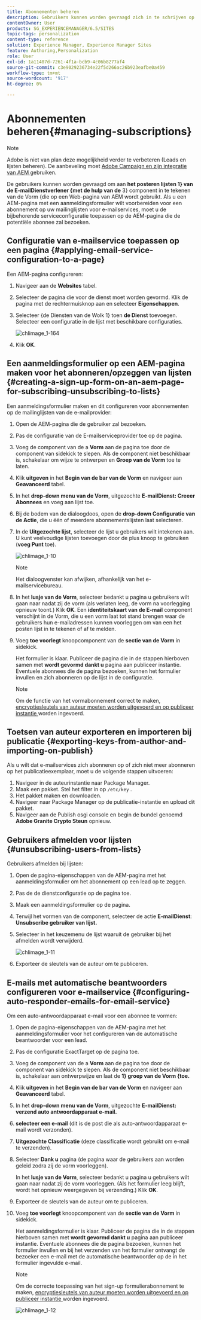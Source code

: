 ```yaml
---
title: Abonnementen beheren
description: Gebruikers kunnen worden gevraagd zich in te schrijven op de mailinglijsten van de e-mailprovider met behulp van de formuliercomponent die op een AEM-webpagina wordt gebruikt. Als u een AEM-pagina met een aanmeldingsformulier wilt voorbereiden voor een abonnement op uw mailinglijsten voor e-mailservices, moet u de bijbehorende serviceconfiguratie toepassen op de AEM-pagina die de potentiële abonnee zal bezoeken.
contentOwner: User
products: SG_EXPERIENCEMANAGER/6.5/SITES
topic-tags: personalization
content-type: reference
solution: Experience Manager, Experience Manager Sites
feature: Authoring,Personalization
role: User
exl-id: 1a11407d-7261-4f1a-bcb9-4c06b8277af4
source-git-commit: c3e9029236734e22f5d266ac26b923eafbe0a459
workflow-type: tm+mt
source-wordcount: '917'
ht-degree: 0%

---
```


# Abonnementen beheren{#managing-subscriptions}

>[!NOTE]
>
>Adobe is niet van plan deze mogelijkheid verder te verbeteren (Leads en lijsten beheren).
>De aanbeveling moet [ Adobe Campaign en zijn integratie van AEM ](/help/sites-administering/campaign.md) gebruiken.

De gebruikers kunnen worden gevraagd om aan **het posteren lijsten 1&rbrace; van de E-mailDienstverlener {met de hulp van de** 3} component in te tekenen van de Vorm &lbrace;die op een Web-pagina van AEM wordt gebruikt. **&#x200B;**&#x200B;Als u een AEM-pagina met een aanmeldingsformulier wilt voorbereiden voor een abonnement op uw mailinglijsten voor e-mailservices, moet u de bijbehorende serviceconfiguratie toepassen op de AEM-pagina die de potentiële abonnee zal bezoeken.

## Configuratie van e-mailservice toepassen op een pagina {#applying-email-service-configuration-to-a-page}

Een AEM-pagina configureren:

1. Navigeer aan de **Websites** tabel.
1. Selecteer de pagina die voor de dienst moet worden gevormd. Klik de pagina met de rechtermuisknop aan en selecteer **Eigenschappen**.

1. Selecteer {de Diensten van de Wolk 1} toen **de Dienst** toevoegen. **&#x200B;**&#x200B;Selecteer een configuratie in de lijst met beschikbare configuraties.

   ![ chlimage_1-164 ](assets/chlimage_1-164.png)

1. Klik **OK**.

## Een aanmeldingsformulier op een AEM-pagina maken voor het abonneren/opzeggen van lijsten {#creating-a-sign-up-form-on-an-aem-page-for-subscribing-unsubscribing-to-lists}

Een aanmeldingsformulier maken en dit configureren voor abonnementen op de mailinglijsten van de e-mailprovider:

1. Open de AEM-pagina die de gebruiker zal bezoeken.
1. Pas de configuratie van de E-mailserviceprovider toe op de pagina.

1. Voeg de component van de a **Vorm** aan de pagina toe door de component van sidekick te slepen. Als de component niet beschikbaar is, schakelaar om wijze te ontwerpen en **Groep van de Vorm** toe te laten.
1. Klik **uitgeven** in het **Begin van de bar van de Vorm** en navigeer aan **Geavanceerd** tabel.
1. In het **drop-down menu van de Vorm**, uitgezochte **E-mailDienst: Creeer Abonnees** en voeg aan lijst toe.
1. Bij de bodem van de dialoogdoos, open de **drop-down Configuratie van de Actie**, die u één of meerdere abonnementslijsten laat selecteren.
1. In de **Uitgezochte lijst**, selecteer de lijst u gebruikers wilt intekenen aan. U kunt veelvoudige lijsten toevoegen door de plus knoop te gebruiken (**voeg Punt** toe).

   ![ chlimage_1-10 ](assets/chlimage_1-10.jpeg)

   >[!NOTE]
   >
   >Het dialoogvenster kan afwijken, afhankelijk van het e-mailservicebureau.

1. In het **lusje van de Vorm**, selecteer bedankt u pagina u gebruikers wilt gaan naar nadat zij de vorm (als verlaten leeg, de vorm na voorlegging opnieuw toont.) Klik **OK**. Een **identiteitskaart van de E-mail** component verschijnt in de Vorm, die u een vorm laat tot stand brengen waar de gebruikers hun e-mailadressen kunnen voorleggen om van een het posten lijst in te tekenen of af te melden.
1. Voeg **toe voorlegt** knoopcomponent van de **sectie van de Vorm** in sidekick.

   Het formulier is klaar. Publiceer de pagina die in de stappen hierboven samen met **wordt gevormd dankt u** pagina aan publiceer instantie. Eventuele abonnees die de pagina bezoeken, kunnen het formulier invullen en zich abonneren op de lijst in de configuratie.

   >[!NOTE]
   >
   >Om de functie van het vormabonnement correct te maken, [ encryptiesleutels van auteur moeten worden uitgevoerd en op publiceer instantie ](#exporting-keys-from-author-and-importing-on-publish) worden ingevoerd.

## Toetsen van auteur exporteren en importeren bij publicatie {#exporting-keys-from-author-and-importing-on-publish}

Als u wilt dat e-mailservices zich abonneren op of zich niet meer abonneren op het publicatieexemplaar, moet u de volgende stappen uitvoeren:

1. Navigeer in de auteurinstantie naar Package Manager.
1. Maak een pakket. Stel het filter in op `/etc/key` .
1. Het pakket maken en downloaden.
1. Navigeer naar Package Manager op de publicatie-instantie en upload dit pakket.
1. Navigeer aan de Publish osgi console en begin de bundel genoemd **Adobe Granite Crypto Steun** opnieuw.

## Gebruikers afmelden voor lijsten {#unsubscribing-users-from-lists}

Gebruikers afmelden bij lijsten:

1. Open de pagina-eigenschappen van de AEM-pagina met het aanmeldingsformulier om het abonnement op een lead op te zeggen.
1. Pas de de dienstconfiguratie op de pagina toe.
1. Maak een aanmeldingsformulier op de pagina.
1. Terwijl het vormen van de component, selecteer de actie **E-mailDienst**: **Unsubscribe gebruiker van lijst.**
1. Selecteer in het keuzemenu de lijst waaruit de gebruiker bij het afmelden wordt verwijderd.

   ![ chlimage_1-11 ](assets/chlimage_1-11.jpeg)

1. Exporteer de sleutels van de auteur om te publiceren.

## E-mails met automatische beantwoorders configureren voor e-mailservice {#configuring-auto-responder-emails-for-email-service}

Om een auto-antwoordapparaat e-mail voor een abonnee te vormen:

1. Open de pagina-eigenschappen van de AEM-pagina met het aanmeldingsformulier voor het configureren van de automatische beantwoorder voor een lead.
1. Pas de configuratie ExactTarget op de pagina toe.

1. Voeg de component van de a **Vorm** aan de pagina toe door de component van sidekick te slepen. Als de component niet beschikbaar is, schakelaar aan ontwerpwijze en laat de **1&rbrace; groep van de Vorm &lbrace;toe.**
1. Klik **uitgeven** in het **Begin van de bar van de Vorm** en navigeer aan **Geavanceerd** tabel.
1. In het **drop-down menu van de Vorm**, uitgezochte **E-mailDienst: verzend auto antwoordapparaat e-mail.**
1. **selecteer een e-mail** (dit is de post die als auto-antwoordapparaat e-mail wordt verzonden).

1. **Uitgezochte Classificatie** (deze classificatie wordt gebruikt om e-mail te verzenden).
1. Selecteer **Dank u** pagina (de pagina waar de gebruikers aan worden geleid zodra zij de vorm voorleggen).

   In het **lusje van de Vorm**, selecteer bedankt u pagina u gebruikers wilt gaan naar nadat zij de vorm voorleggen. (Als het formulier leeg blijft, wordt het opnieuw weergegeven bij verzending.) Klik **OK**.

1. Exporteer de sleutels van de auteur om te publiceren.
1. Voeg **toe voorlegt** knoopcomponent van de **sectie van de Vorm** in sidekick.

   Het aanmeldingsformulier is klaar. Publiceer de pagina die in de stappen hierboven samen met **wordt gevormd dankt u** pagina aan publiceer instantie. Eventuele abonnees die de pagina bezoeken, kunnen het formulier invullen en bij het verzenden van het formulier ontvangt de bezoeker een e-mail met de automatische beantwoorder op de in het formulier ingevulde e-mail.

   >[!NOTE]
   >
   >Om de correcte toepassing van het sign-up formulierabonnement te maken, [ encryptiesleutels van auteur moeten worden uitgevoerd en op publiceer instantie ](#exporting-keys-from-author-and-importing-on-publish) worden ingevoerd.

   ![ chlimage_1-12 ](assets/chlimage_1-12.jpeg)
